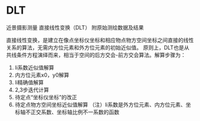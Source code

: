 # DLT
近景摄影测量 直接线性变换（DLT）
附原始测绘数据及结果

直接线性变换，是建立在像点坐标仪坐标和相应物点物方空间坐标之间直接的线性关系的算法，无需内方位元素和外方位元素的初始近似值。
原则上，DLT也是从共线条件方程演绎而来，相当于空间的后方交会-前方交会算法。解算步骤为：
1. li系数近似值解算
2. 内方位元素x0，y0解算
3. li精确值解算
4. 2,3步迭代计算
5. 待定点“坐标仪坐标”的改正
6. 待定点物方空间坐标近似值解算
（注）li系数是外方位元素、内方位元素、坐标轴不正交系数、坐标轴比例不一系数的函数



